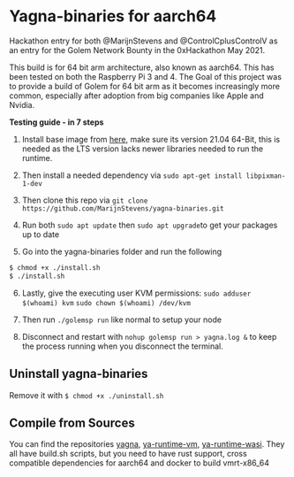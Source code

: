 # Yagna-binaries for aarch64

Hackathon entry for both @MarijnStevens and @ControlCplusControlV as an entry for the Golem Network Bounty in the 0xHackathon May 2021.

This build is for 64 bit arm architecture, also known as aarch64. This has been tested on both the Raspberry Pi 3 and 4. The Goal of this project was to provide a build of Golem for 64 bit arm as it becomes increasingly more common, especially after adoption from big companies like Apple and Nvidia.

**Testing guide - in 7 steps**
1. Install base image from [here](https://ubuntu.com/download/raspberry-pi), make sure its version 21.04 64-Bit, this is needed as the LTS version lacks newer libraries needed to run the runtime.

2. Then install a needed dependency via 
 ```sudo apt-get install libpixman-1-dev```
3. Then clone this repo via
```git clone https://github.com/MarijnStevens/yagna-binaries.git```
3. Run both ```sudo apt update``` then ```sudo apt upgrade```to get your packages up to date
4. Go into the yagna-binaries folder and run the following 
```Bash 
$ chmod +x ./install.sh
$ ./install.sh 
```
6. Lastly, give the executing user KVM permissions:
```sudo adduser $(whoami) kvm```
```sudo chown $(whoami) /dev/kvm```

7. Then run ```./golemsp run``` like normal to setup your node

8. Disconnect and restart with ```nohup golemsp run > yagna.log &``` to keep the process running when you disconnect the terminal. 

## Uninstall yagna-binaries
Remove it with ```$ chmod +x ./uninstall.sh```

## Compile from Sources 

You can find the repositories [yagna](https://github.com/MarijnStevens/yagna), [ya-runtime-vm](https://github.com/MarijnStevens/ya-runtime-vm), [ya-runtime-wasi](https://github.com/MarijnStevens/ya-runtime-wasi). They all have build.sh scripts, but you need to have rust support, cross compatible dependencies for aarch64 and docker to build vmrt-x86_64
